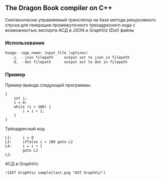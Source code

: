 ## The Dragon Book compiler on C++

Синтаксически управляемый транслятор на базе метода рекурсивного спуска для генерации промежуточного трехадресного кода с возможностью экспорта АСД в JSON и GraphViz (Dot) файлы

### Использование

```cpp
Usage: <app_name> input_file [options]
   -j, --json filepath     output ast to json in filepath
   -d, --dot filepath      output ast to dot in filepath
```

### Пример

Пример вывода следующей программы:

```
{
	int i;
	i = 0;
	while (i < 100) { 
		i = i + 1;
	}
}
```

Трёхадресный код:
```
L1:     i = 0
L3:     iffalse i < 100 goto L2
L4:     i = i + 1
        goto L3
L2:
```

АСД в GraphViz:
```
![AST GraphViz sample](ast.png "AST GraphViz")

```
